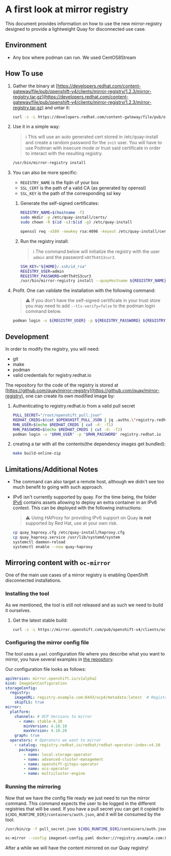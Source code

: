 # **A first look at mirror registry**

This document provides information on how to use the new mirror-registry designed to provide a lightweight Quay for disconnected use case.

## **Environment**

* Any box where podman can run. We used CentOS8Stream

## **How To use**

1. Gather the binary at [https://developers.redhat.com/content-gateway/file/pub/openshift-v4/clients/mirror-registry/1.2.3/mirror-registry.tar.gz](https://developers.redhat.com/content-gateway/file/pub/openshift-v4/clients/mirror-registry/1.2.3/mirror-registry.tar.gz) and untar it:

    ~~~sh
    curl -s -L https://developers.redhat.com/content-gateway/file/pub/openshift-v4/clients/mirror-registry/1.2.3/mirror-registry.tar.gz | tar xvz -C /usr/bin
    ~~~

2. Use it in a simple way:

    > :information_source: This will use an auto generated cert stored in /etc/quay-install and create a random password for the `init` user. You will have to use Podman with insecure mode or trust said certificate in order to interact with the resulting registry.

    ~~~sh
    /usr/bin/mirror-registry install
    ~~~

3. You can also be more specific:

    * `REGISTRY_NAME` is the fqdn of your box
    * `SSL_CERT` is the path of a valid CA (as generated by openssl)
    * `SSL_KEY` is the path of the corresponding ssl key

    1. Generate the self-signed certificates:

        ~~~sh
        REGISTRY_NAME=$(hostname -f)
        sudo mkdir -p /etc/quay-install/certs/
        sudo chown -R $(id -u):$(id -g) /etc/quay-install

        openssl req -x509 -newkey rsa:4096 -keyout /etc/quay-install/certs/registry-key.pem -nodes -out /etc/quay-install/certs/registry-cert.pem -sha256 -days 9999 -subj "/CN=${REGISTRY_NAME}" -addext "subjectAltName = DNS:${REGISTRY_NAME}"
        ~~~

    2. Run the registry install:

        > :information_source: The command below will initialize the registry with the user `admin` and the password `n0tTh4tS3cur3`.

        ~~~sh
        SSH_KEY="${HOME}/.ssh/id_rsa"
        REGISTRY_USER=admin
        REGISTRY_PASSWORD=n0tTh4tS3cur3
        /usr/bin/mirror-registry install --quayHostname ${REGISTRY_NAME} --sslCert /etc/quay-install/certs/registry-cert.pem --sslKey /etc/quay-install/certs/registry-key.pem --initUser ${REGISTRY_USER} --initPassword ${REGISTRY_PASSWORD} --ssh-key ${SSH_KEY}
        ~~~

4. Profit. One can validate the installation with the following command:

    > :warning: If you don't have the self-signed certificate in your trust store you may need to add `--tls-verify=false` to the podman login command below.

    ~~~sh
    podman login -u ${REGISTRY_USER} -p ${REGISTRY_PASSWORD} ${REGISTRY_NAME}:8443
    ~~~

## **Development**

In order to modify the registry, you will need:

* git
* make
* podman
* valid credentials for registry.redhat.io

The repository for the code of the registry is stored at [https://github.com/quay/mirror-registry](https://github.com/quay/mirror-registry), one can create its own modified image by:

1. Authenticating to registry.redhat.io from a valid pull secret

    ~~~sh
    PULL_SECRET="/root/openshift_pull.json"
    REDHAT_CREDS=$(cat $OPENSHIFT_PULL_JSON | jq .auths.\"registry.redhat.io\".auth -r | base64 -d)
    RHN_USER=$(echo $REDHAT_CREDS | cut -d: -f1)
    RHN_PASSWORD=$(echo $REDHAT_CREDS | cut -d: -f2)
    podman login -u "$RHN_USER" -p "$RHN_PASSWORD" registry.redhat.io
    ~~~

2. creating a tar with all the contents(the dependency images get bundled):

    ~~~sh
    make build-online-zip
    ~~~

## **Limitations/Additional Notes**

* The command can also target a remote host, although we didn't see too much benefit to going with such approach.
* IPv6 isn't currently supported by quay. For the time being, the folder [IPv6](ipv6) contains assets allowing to deploy an extra container in an IPv6 context. This can be deployed with the following instructions:

    > :warning: Using HAProxy for providing IPv6 support on Quay **is not** supported by Red Hat, use at your own risk.

    ~~~sh
    cp quay_haproxy.cfg /etc/quay-install/haproxy.cfg
    cp quay_haproxy.service /usr/lib/systemd/system
    systemctl daemon-reload
    systemctl enable --now quay-haproxy
    ~~~

## **Mirroring content with `oc-mirror`**

One of the main use cases of a mirror registry is enabling OpenShift disconnected installations.

### **Installing the tool**

As we mentioned, the tool is still not released and as such we need to build it ourselves.

1. Get the latest stable build:

    ~~~sh
    curl -s -L https://mirror.openshift.com/pub/openshift-v4/clients/ocp/stable/oc-mirror.tar.gz | sudo tar xvz -C /usr/bin
    ~~~

### **Configuring the mirror config file**

The tool uses a `yaml` configuration file where you describe what you want to mirror, you have several examples in [the repository](https://github.com/openshift/oc-mirror/tree/main/docs/examples).

Our configuration file looks as follows:

~~~yaml
apiVersion: mirror.openshift.io/v1alpha2
kind: ImageSetConfiguration
storageConfig:
  registry:
    imageURL: registry.example.com:8443/ocp4/metadata:latest  # Registry where we will mirror the images
    skipTLS: true
mirror:
  platform:
    channels: # OCP Versions to mirror
      - name: stable-4.10
        minVersion: 4.10.10
        maxVersion: 4.10.20
    graph: true
  operators: # Operators we want to mirror
    - catalog: registry.redhat.io/redhat/redhat-operator-index:v4.10
      packages:
        - name: local-storage-operator
        - name: advanced-cluster-management
        - name: openshift-gitops-operator
        - name: ocs-operator
        - name: multicluster-engine
~~~

### **Running the mirroring**

Now that we have the config file ready we just need to run the mirror command. This command expects the user to be logged in the different registries that will be used. If you have a pull secret you can get it copied to `${XDG_RUNTIME_DIR}/containers/auth.json`, and it will be consumed by the tool.

~~~sh
/usr/bin/cp -f pull_secret.json ${XDG_RUNTIME_DIR}/containers/auth.json

oc-mirror --config imageset-config.yaml docker://registry.example.com:8443 --dest-skip-tls
~~~

After a while we will have the content mirrored on our Quay registry!